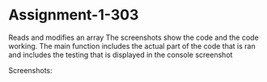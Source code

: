 # Assignment-1-303
Reads and modifies an array
The screenshots show the code and the code working. The main function includes the actual part of the code that is ran and includes the testing that is displayed in the
console screenshot

Screenshots:
